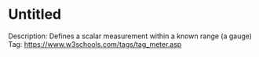 # Untitled

Description: Defines a scalar measurement within a known range (a gauge)
Tag: https://www.w3schools.com/tags/tag_meter.asp